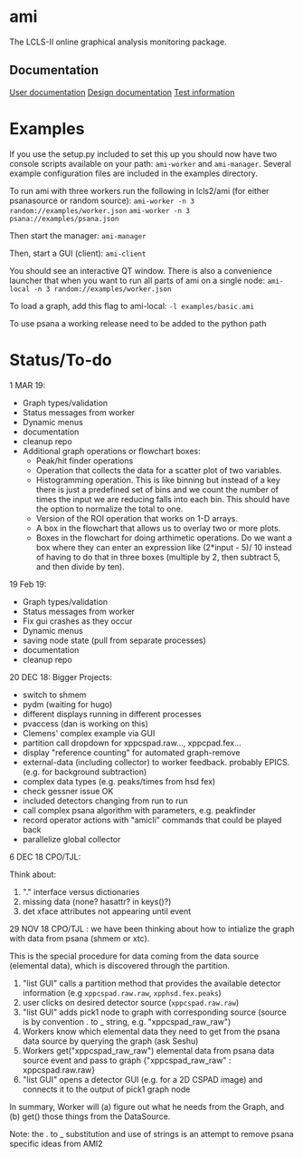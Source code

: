 # ami
The LCLS-II online graphical analysis monitoring package.

## Documentation
[User documentation](doc/userdoc.md)
[Design documentation](doc/toplevel.md)
[Test information](doc/testing.md)

# Examples
If you use the setup.py included to set this up you should now have two console
scripts available on your path: `ami-worker` and `ami-manager`. Several example
configuration files are included in the examples directory.

To run ami with three workers run the following in lcls2/ami (for either psanasource or random source):
```ami-worker -n 3 random://examples/worker.json```
```ami-worker -n 3 psana://examples/psana.json```

Then start the manager:
```ami-manager```

Then, start a GUI (client):
```ami-client```

You should see an interactive QT window. There is also a convenience launcher
that when you want to run all parts of ami on a single node:
```ami-local -n 3 random://examples/worker.json```

To load a graph, add this flag to ami-local:
```-l examples/basic.ami```

To use psana a working release need to be added to the python path

# Status/To-do

1 MAR 19:
- Graph types/validation
- Status messages from worker
- Dynamic menus
- documentation
- cleanup repo
- Additional graph operations or flowchart boxes:
    * Peak/hit finder operations
    * Operation that collects the data for a scatter plot of two variables.
    * Histogramming operation. This is like binning but instead of a key there is just a predefined set of bins and we count
      the number of times the input we are reducing falls into each bin. This should have the option to normalize the total to one.
    * Version of the ROI operation that works on 1-D arrays.
    * A box in the flowchart that allows us to overlay two or more plots.
    * Boxes in the flowchart for doing arthimetic operations. Do we want a box where they can enter an expression like (2*input - 5)/ 10
      instead of having to do that in three boxes (multiple by 2, then subtract 5, and then divide by ten).

19 Feb 19:
- Graph types/validation
- Status messages from worker
- Fix gui crashes as they occur
- Dynamic menus
- saving node state (pull from separate processes)
- documentation
- cleanup repo

20 DEC 18:
Bigger Projects:
- switch to shmem
- pydm (waiting for hugo)
- different displays running in different processes
- pvaccess (dan is working on this)
- Clemens' complex example via GUI
- partition call dropdown for xppcspad.raw..., xppcpad.fex...
- display "reference counting" for automated graph-remove
- external-data (including collector) to worker feedback. probably EPICS.  (e.g. for background subtraction)
- complex data types (e.g. peaks/times from hsd fex)
- check gessner issue OK
- included detectors changing from run to run
- call complex psana algorithm with parameters, e.g. peakfinder
- record operator actions with "amicli" commands that could be played back
- parallelize global collector

6 DEC 18
CPO/TJL:

Think about:
1. "." interface versus dictionaries
2. missing data (none? hasattr? in keys()?)
3. det xface attributes not appearing until event

29 NOV 18
CPO/TJL : we have been thinking about how to intialize the graph with data from psana (shmem or xtc).

This is the special procedure for data coming from the data source (elemental data), which is discovered through the partition.

1. "list GUI" calls a partition method that provides the available detector information (e.g `xppcspad.raw.raw`, `xpphsd.fex.peaks`)
2. user clicks on desired detector source (`xppcspad.raw.raw`)
3. "list GUI" adds pick1 node to graph with corresponding source (source is by convention . to _ string, e.g. "xppcspad_raw_raw")
4. Workers know which elemental data they need to get from the psana data source by querying the graph (ask Seshu)
5. Workers get("xppcspad_raw_raw") elemental data from psana data source event and pass to graph {"xppcspad_raw_raw" : xppcspad.raw.raw}
6. "list GUI" opens a detector GUI (e.g. for a 2D CSPAD image) and connects it to the output of pick1 graph node

In summary, Worker will (a) figure out what he needs from the Graph, and (b) get() those things from the DataSource.

Note: the . to _ substitution and use of strings is an attempt to remove psana specific ideas from AMI2

